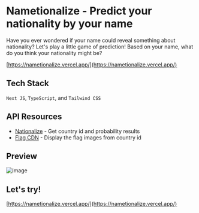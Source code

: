 # Nametionalize - Predict your nationality by your name
Have you ever wondered if your name could reveal something about nationality? Let's play a little game of prediction! Based on your name, what do you think your nationality might be?

[https://nametionalize.vercel.app/](https://nametionalize.vercel.app/)

## Tech Stack
`Next JS`, `TypeScript`, and `Tailwind CSS`

## API Resources
- [Nationalize](https://nationalize.io/) - Get country id and probability results
- [Flag CDN](https://flagcdn.com/) - Display the flag images from country id

## Preview
![image](https://user-images.githubusercontent.com/83701344/225028443-b8cac045-2498-423f-8e05-1763ce76a5b8.png)

## Let's try!
[https://nametionalize.vercel.app/](https://nametionalize.vercel.app/)
